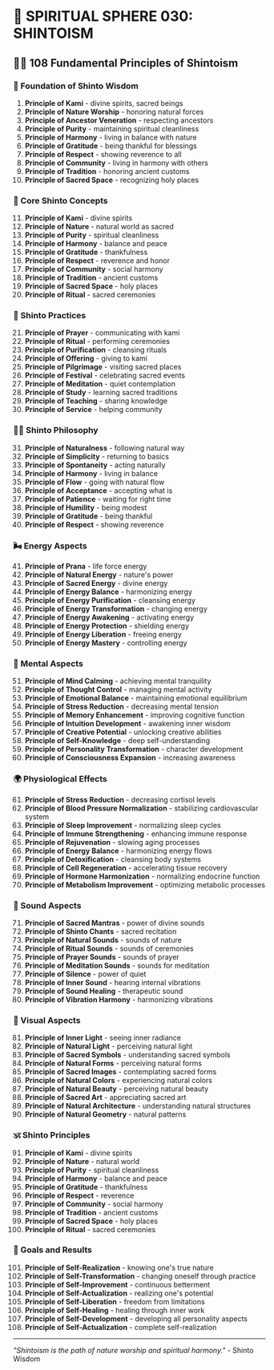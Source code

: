# 🌟 SPIRITUAL SPHERE 030: SHINTOISM

## 🧘‍♀️ 108 Fundamental Principles of Shintoism

### 🌌 Foundation of Shinto Wisdom

1. **Principle of Kami** - divine spirits, sacred beings
2. **Principle of Nature Worship** - honoring natural forces
3. **Principle of Ancestor Veneration** - respecting ancestors
4. **Principle of Purity** - maintaining spiritual cleanliness
5. **Principle of Harmony** - living in balance with nature
6. **Principle of Gratitude** - being thankful for blessings
7. **Principle of Respect** - showing reverence to all
8. **Principle of Community** - living in harmony with others
9. **Principle of Tradition** - honoring ancient customs
10. **Principle of Sacred Space** - recognizing holy places

### 🎯 Core Shinto Concepts

11. **Principle of Kami** - divine spirits
12. **Principle of Nature** - natural world as sacred
13. **Principle of Purity** - spiritual cleanliness
14. **Principle of Harmony** - balance and peace
15. **Principle of Gratitude** - thankfulness
16. **Principle of Respect** - reverence and honor
17. **Principle of Community** - social harmony
18. **Principle of Tradition** - ancient customs
19. **Principle of Sacred Space** - holy places
20. **Principle of Ritual** - sacred ceremonies

### 🌟 Shinto Practices

21. **Principle of Prayer** - communicating with kami
22. **Principle of Ritual** - performing ceremonies
23. **Principle of Purification** - cleansing rituals
24. **Principle of Offering** - giving to kami
25. **Principle of Pilgrimage** - visiting sacred places
26. **Principle of Festival** - celebrating sacred events
27. **Principle of Meditation** - quiet contemplation
28. **Principle of Study** - learning sacred traditions
29. **Principle of Teaching** - sharing knowledge
30. **Principle of Service** - helping community

### 🧘‍♀️ Shinto Philosophy

31. **Principle of Naturalness** - following natural way
32. **Principle of Simplicity** - returning to basics
33. **Principle of Spontaneity** - acting naturally
34. **Principle of Harmony** - living in balance
35. **Principle of Flow** - going with natural flow
36. **Principle of Acceptance** - accepting what is
37. **Principle of Patience** - waiting for right time
38. **Principle of Humility** - being modest
39. **Principle of Gratitude** - being thankful
40. **Principle of Respect** - showing reverence

### 🌬️ Energy Aspects

41. **Principle of Prana** - life force energy
42. **Principle of Natural Energy** - nature's power
43. **Principle of Sacred Energy** - divine energy
44. **Principle of Energy Balance** - harmonizing energy
45. **Principle of Energy Purification** - cleansing energy
46. **Principle of Energy Transformation** - changing energy
47. **Principle of Energy Awakening** - activating energy
48. **Principle of Energy Protection** - shielding energy
49. **Principle of Energy Liberation** - freeing energy
50. **Principle of Energy Mastery** - controlling energy

### 🧠 Mental Aspects

51. **Principle of Mind Calming** - achieving mental tranquility
52. **Principle of Thought Control** - managing mental activity
53. **Principle of Emotional Balance** - maintaining emotional equilibrium
54. **Principle of Stress Reduction** - decreasing mental tension
55. **Principle of Memory Enhancement** - improving cognitive function
56. **Principle of Intuition Development** - awakening inner wisdom
57. **Principle of Creative Potential** - unlocking creative abilities
58. **Principle of Self-Knowledge** - deep self-understanding
59. **Principle of Personality Transformation** - character development
60. **Principle of Consciousness Expansion** - increasing awareness

### 🌍 Physiological Effects

61. **Principle of Stress Reduction** - decreasing cortisol levels
62. **Principle of Blood Pressure Normalization** - stabilizing cardiovascular system
63. **Principle of Sleep Improvement** - normalizing sleep cycles
64. **Principle of Immune Strengthening** - enhancing immune response
65. **Principle of Rejuvenation** - slowing aging processes
66. **Principle of Energy Balance** - harmonizing energy flows
67. **Principle of Detoxification** - cleansing body systems
68. **Principle of Cell Regeneration** - accelerating tissue recovery
69. **Principle of Hormone Harmonization** - normalizing endocrine function
70. **Principle of Metabolism Improvement** - optimizing metabolic processes

### 🎵 Sound Aspects

71. **Principle of Sacred Mantras** - power of divine sounds
72. **Principle of Shinto Chants** - sacred recitation
73. **Principle of Natural Sounds** - sounds of nature
74. **Principle of Ritual Sounds** - sounds of ceremonies
75. **Principle of Prayer Sounds** - sounds of prayer
76. **Principle of Meditation Sounds** - sounds for meditation
77. **Principle of Silence** - power of quiet
78. **Principle of Inner Sound** - hearing internal vibrations
79. **Principle of Sound Healing** - therapeutic sound
80. **Principle of Vibration Harmony** - harmonizing vibrations

### 🌈 Visual Aspects

81. **Principle of Inner Light** - seeing inner radiance
82. **Principle of Natural Light** - perceiving natural light
83. **Principle of Sacred Symbols** - understanding sacred symbols
84. **Principle of Natural Forms** - perceiving natural forms
85. **Principle of Sacred Images** - contemplating sacred forms
86. **Principle of Natural Colors** - experiencing natural colors
87. **Principle of Natural Beauty** - perceiving natural beauty
88. **Principle of Sacred Art** - appreciating sacred art
89. **Principle of Natural Architecture** - understanding natural structures
90. **Principle of Natural Geometry** - natural patterns

### 🕉️ Shinto Principles

91. **Principle of Kami** - divine spirits
92. **Principle of Nature** - natural world
93. **Principle of Purity** - spiritual cleanliness
94. **Principle of Harmony** - balance and peace
95. **Principle of Gratitude** - thankfulness
96. **Principle of Respect** - reverence
97. **Principle of Community** - social harmony
98. **Principle of Tradition** - ancient customs
99. **Principle of Sacred Space** - holy places
100. **Principle of Ritual** - sacred ceremonies

### 🚀 Goals and Results

101. **Principle of Self-Realization** - knowing one's true nature
102. **Principle of Self-Transformation** - changing oneself through practice
103. **Principle of Self-Improvement** - continuous betterment
104. **Principle of Self-Actualization** - realizing one's potential
105. **Principle of Self-Liberation** - freedom from limitations
106. **Principle of Self-Healing** - healing through inner work
107. **Principle of Self-Development** - developing all personality aspects
108. **Principle of Self-Actualization** - complete self-realization

---

*"Shintoism is the path of nature worship and spiritual harmony."* - Shinto Wisdom
